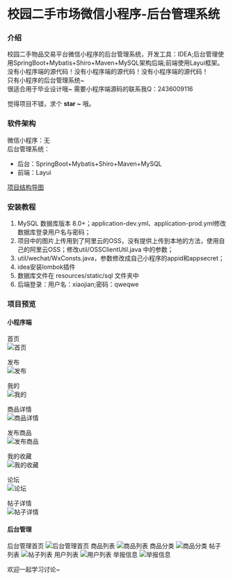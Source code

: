 # 校园二手市场微信小程序-后台管理系统

### 介绍
校园二手物品交易平台微信小程序的后台管理系统，开发工具：IDEA;后台管理使用SpringBoot+Mybatis+Shiro+Maven+MySQL架构后端;前端使用Layui框架。<br/>
没有小程序端的源代码！没有小程序端的源代码！没有小程序端的源代码！<br/>
只有小程序的后台管理系统~<br/>
很适合用于毕业设计哦~
需要小程序端源码的联系我Q：2436009116

觉得项目不错，求个 **star ~** 哦。

### 软件架构
微信小程序：无<br/>
后台管理系统：
- 后台：SpringBoot+Mybatis+Shiro+Maven+MySQL
- 前端：Layui

[项目结构导图](https://www.processon.com/view/link/5fce1ebee0b34d425250bb27)

### 安装教程

1.  MySQL 数据库版本 8.0+；application-dev.yml、application-prod.yml修改数据库登录用户名与密码；
2.  项目中的图片上传用到了阿里云的OSS，没有提供上传到本地的方法，使用自己的阿里云OSS；修改util/OSSClientUtil.java 中的参数；
3.  util/wechat/WxConsts.java，参数修改成自己小程序的appid和appsecret；
4.  idea安装lombok插件
5.  数据库文件在 resources/static/sql 文件夹中
6.  后端登录：用户名：xiaojian;密码：qweqwe

### 项目预览

#### 小程序端
首页<br/>
![首页](https://images.gitee.com/uploads/images/2020/1209/112018_195720d5_7826257.png "首页.png")

发布<br/>
![发布](https://images.gitee.com/uploads/images/2020/1209/112040_fe65d874_7826257.png "发布.png")

我的<br/>
![我的](https://images.gitee.com/uploads/images/2020/1209/111924_4612acf6_7826257.png "我的.png")

商品详情<br/>
![商品详情](https://images.gitee.com/uploads/images/2020/1209/112413_e34e8a07_7826257.png "商品详情.png")

发布商品<br/>
![发布商品](https://images.gitee.com/uploads/images/2020/1209/112505_c083e472_7826257.png "发布商品.png")

我的收藏<br/>
![我的收藏](https://images.gitee.com/uploads/images/2020/1209/112545_3be19b11_7826257.png "我的收藏.png")

论坛<br/>
![论坛](https://images.gitee.com/uploads/images/2020/1209/112615_7490b063_7826257.png "挑三“谏”四.png")

帖子详情<br/>
![帖子详情](https://images.gitee.com/uploads/images/2020/1209/112716_29e243f6_7826257.png "帖子详情.png")

#### 后台管理
后台管理首页
![后台管理首页](https://images.gitee.com/uploads/images/2020/1209/112825_164ce773_7826257.png "后台管理首页.png")
商品列表
![商品列表](https://images.gitee.com/uploads/images/2020/1209/112914_7dda0ade_7826257.png "商品列表.png")
商品分类
![商品分类](https://images.gitee.com/uploads/images/2020/1209/112947_c0fd9513_7826257.png "商品分类.png")
帖子列表
![帖子列表](https://images.gitee.com/uploads/images/2020/1209/113015_8695e1a8_7826257.png "帖子列表.png")
用户列表
![用户列表](https://images.gitee.com/uploads/images/2020/1209/113040_a41957db_7826257.png "用户列表.png")
举报信息
![举报信息](https://images.gitee.com/uploads/images/2020/1209/113136_d81f03fe_7826257.png "举报信息.png")


欢迎一起学习讨论~
